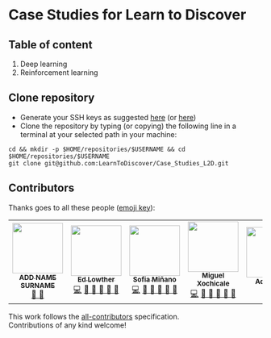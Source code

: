 # Case Studies for Learn to Discover

## Table of content
1. Deep learning 
2. Reinforcement learning 

## Clone repository
* Generate your SSH keys as suggested [here](https://docs.github.com/en/github/authenticating-to-github/generating-a-new-ssh-key-and-adding-it-to-the-ssh-agent) (or [here](https://github.com/mxochicale/tools/blob/main/github/SSH.md))
* Clone the repository by typing (or copying) the following line in a terminal at your selected path in your machine:
```
cd && mkdir -p $HOME/repositories/$USERNAME && cd  $HOME/repositories/$USERNAME
git clone git@github.com:LearnToDiscover/Case_Studies_L2D.git
```

## Contributors
Thanks goes to all these people ([emoji key](https://allcontributors.org/docs/en/emoji-key)):  
<!-- ALL-CONTRIBUTORS-LIST:START - Do not remove or modify this section -->
<!-- prettier-ignore-start -->
<!-- markdownlint-disable -->
<table>
  <tr>
	<!-- CONTRIBUTOR -->
	<td align="center">
		<!-- ADD GITHUB USERNAME AND HASH FOR GITHUB PHOTO -->
		<a href="https://github.com/???"><img src="https://avatars1.githubusercontent.com/u/23114020?v=4?s=100" width="100px;" alt=""/>
		<br />
			<sub> <b>ADD NAME SURNAME</b> </sub>        
		</a>
		<br />
			<!-- ADD GITHUB REPOSITORY AND PROJECT, TITLE AND EMOJIS -->
			<a href="https://github.com/$PROJECTNAME/$REPOSITORY_NAME/commits?author=" title="Research">  🔬 🤔  </a>
	</td>
<!-- CONTRIBUTOR -->
	<td align="center">
		<a href="https://github.com/edlowther"><img src="https://avatars1.githubusercontent.com/u/7374954?v=4?s=100" width="100px;" alt=""/>
		<br />
			<sub> <b>Ed Lowther</b> </sub>        
		</a>
		<br />
			<a href="https://github.com/LearnToDiscover/Case_Studies_L2D/commits?author=edlowther" title="Code">💻</a> 
			<a href="https://github.com/LearnToDiscover/Case_Studies_L2D/commits?author=edlowther" title="Research and Documentation">📖  🔧 🔬 🤔 🔧 </a>
	</td>
	<!-- CONTRIBUTOR -->
	<td align="center">
		<a href="https://github.com/sfmig"><img src="https://avatars1.githubusercontent.com/u/33267254?v=4?s=100" width="100px;" alt=""/>
		<br />
			<sub> <b>Sofia Miñano</b> </sub>        
		</a>
		<br />
			<a href="https://github.com/LearnToDiscover/Case_Studies_L2D/commits?author=sfmig" title="Code">💻</a> 
			<a href="https://github.com/LearnToDiscover/Case_Studies_L2D/commits?author=sfmig" title="Research and Documentation">📖  🔧 🔬 🤔 🔧 </a>
	</td>
	<!-- CONTRIBUTOR -->
	<td align="center">
		<a href="https://github.com/mxochicale"><img src="https://avatars1.githubusercontent.com/u/11370681?v=4?s=100" width="100px;" alt=""/>
			<br />
			<sub><b>Miguel Xochicale</b></sub>          
			<br />
		</a>
			<a href="https://github.com/LearnToDiscover/Case_Studies_L2D/commits?author=mxochicale" title="Code">💻</a> 
			<a href="ttps://github.com/LearnToDiscover/Case_Studies_L2D/commits?author=mxochicale" title="Research and Documentation">📖  🔧 🔬 🤔 🔧 </a>
	</td>
	<!-- CONTRIBUTOR -->
	<td align="center">
		<!-- ADD GITHUB USERNAME AND HASH FOR GITHUB PHOTO -->
		<a href="https://github.com/DrAdamLee"><img src="https://avatars1.githubusercontent.com/u/93711955?v=4?s=100" width="100px;" alt=""/>
		<br />
			<sub> <b>Adam Lee</b> </sub>        
		</a>
		<br />
			<!-- ADD GITHUB REPOSITORY AND PROJECT, TITLE AND EMOJIS -->
			<a href="https://github.com/LearnToDiscover/Case_Studies_L2D/commits?author=DrAdamLee" title="Research">  🔬 🤔  </a>
	</td>
	<!-- CONTRIBUTOR -->
	<td align="center">
		<!-- ADD GITHUB USERNAME AND HASH FOR GITHUB PHOTO -->
		<a href="https://github.com/sabaferdous12"><img src="https://avatars1.githubusercontent.com/u/7863996?v=4?s=100" width="100px;" alt=""/>
		<br />
			<sub> <b>Saba Ferdous</b> </sub>        
		</a>
		<br />
			<!-- ADD GITHUB REPOSITORY AND PROJECT, TITLE AND EMOJIS -->
			<a href="https://github.com/LearnToDiscover/Case_Studies_L2D/commits?author=" title="Research">  🔬 🤔  </a>
	</td>
  </tr>
</table>
<!-- markdownlint-restore -->
<!-- prettier-ignore-end -->

<!-- ALL-CONTRIBUTORS-LIST:END -->

This work follows the [all-contributors](https://github.com/all-contributors/all-contributors) specification.  
Contributions of any kind welcome!

